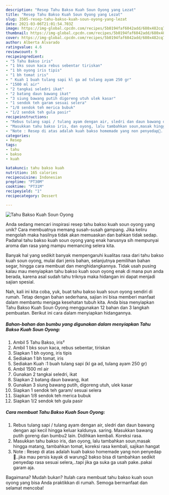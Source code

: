 ```yaml
---
description: "Resep Tahu Bakso Kuah Soun Oyong yang Lezat"
title: "Resep Tahu Bakso Kuah Soun Oyong yang Lezat"
slug: 3505-resep-tahu-bakso-kuah-soun-oyong-yang-lezat
date: 2021-03-06T21:01:54.703Z
image: https://img-global.cpcdn.com/recipes/5b0194faf6042add/680x482cq70/tahu-bakso-kuah-soun-oyong-foto-resep-utama.jpg
thumbnail: https://img-global.cpcdn.com/recipes/5b0194faf6042add/680x482cq70/tahu-bakso-kuah-soun-oyong-foto-resep-utama.jpg
cover: https://img-global.cpcdn.com/recipes/5b0194faf6042add/680x482cq70/tahu-bakso-kuah-soun-oyong-foto-resep-utama.jpg
author: Alberta Alvarado
ratingvalue: 4.6
reviewcount: 9
recipeingredient:
- "5 Tahu Bakso iris"
- "1 bks soun kaca rebus sebentar tiriskan"
- "1 bh oyong iris tipis"
- "1 bh tomat iris"
- " Kuah 1 buah tulang sapi kl ga ad tulang ayam 250 gr"
- "1500 ml air"
- "2 tangkai seledri ikat"
- "2 batang daun bawang ikat"
- "3 siung bawang putih digoreng utuh ulek kasar"
- "1 sendok teh garam sesuai selera"
- "1/8 sendok teh merica bubuk"
- "1/2 sendok teh gula pasir"
recipeinstructions:
- "Rebus tulang sapi / tulang ayam dengan air, sledri dan daun bawang dengan api kecil hingga keluar kaldunya. saring. Masukkan bawang putih goreng dan bumbu2 lain. Didihkan kembali. Koreksi rasa."
- "Masukkan tahu bakso iris, dan oyong, lalu tambahkan soun,masak hingga matang, tambahkan tomat, koreksi rasa kembali, sajikan hangat"
- "Note : Resep di atas adalah kuah bakso homemade yang non penyedap🤗..jika mau persis kayak di warung2 bakso bisa di tambahkan sedikit penyedap rasa sesuai selera,..tapi jika ga suka ga usah pake..pakai garam aja."
categories:
- Resep
tags:
- tahu
- bakso
- kuah

katakunci: tahu bakso kuah 
nutrition: 165 calories
recipecuisine: Indonesian
preptime: "PT30M"
cooktime: "PT31M"
recipeyield: "1"
recipecategory: Dessert

---
```



![Tahu Bakso Kuah Soun Oyong](https://img-global.cpcdn.com/recipes/5b0194faf6042add/680x482cq70/tahu-bakso-kuah-soun-oyong-foto-resep-utama.jpg)

Anda sedang mencari inspirasi resep tahu bakso kuah soun oyong yang unik? Cara membuatnya memang susah-susah gampang. Jika keliru mengolah maka hasilnya tidak akan memuaskan dan bahkan tidak sedap. Padahal tahu bakso kuah soun oyong yang enak harusnya sih mempunyai aroma dan rasa yang mampu memancing selera kita.

Banyak hal yang sedikit banyak mempengaruhi kualitas rasa dari tahu bakso kuah soun oyong, mulai dari jenis bahan, selanjutnya pemilihan bahan segar, hingga cara membuat dan menghidangkannya. Tidak usah pusing kalau mau menyiapkan tahu bakso kuah soun oyong enak di mana pun anda berada, karena asal sudah tahu triknya maka hidangan ini dapat menjadi sajian spesial.




Nah, kali ini kita coba, yuk, buat tahu bakso kuah soun oyong sendiri di rumah. Tetap dengan bahan sederhana, sajian ini bisa memberi manfaat dalam membantu menjaga kesehatan tubuh kita. Anda bisa menyiapkan Tahu Bakso Kuah Soun Oyong menggunakan 12 bahan dan 3 langkah pembuatan. Berikut ini cara dalam menyiapkan hidangannya.

<!--inarticleads1-->

##### Bahan-bahan dan bumbu yang digunakan dalam menyiapkan Tahu Bakso Kuah Soun Oyong:

1. Ambil 5 Tahu Bakso, iris²
1. Ambil 1 bks soun kaca, rebus sebentar, tiriskan
1. Siapkan 1 bh oyong, iris tipis
1. Sediakan 1 bh tomat, iris
1. Sediakan  Kuah :1 buah tulang sapi (kl ga ad, tulang ayam 250 gr)
1. Ambil 1500 ml air
1. Gunakan 2 tangkai seledri, ikat
1. Siapkan 2 batang daun bawang, ikat
1. Gunakan 3 siung bawang putih, digoreng utuh, ulek kasar
1. Siapkan 1 sendok teh garam/ sesuai selera
1. Siapkan 1/8 sendok teh merica bubuk
1. Siapkan 1/2 sendok teh gula pasir




<!--inarticleads2-->

##### Cara membuat Tahu Bakso Kuah Soun Oyong:

1. Rebus tulang sapi / tulang ayam dengan air, sledri dan daun bawang dengan api kecil hingga keluar kaldunya. saring. Masukkan bawang putih goreng dan bumbu2 lain. Didihkan kembali. Koreksi rasa.
1. Masukkan tahu bakso iris, dan oyong, lalu tambahkan soun,masak hingga matang, tambahkan tomat, koreksi rasa kembali, sajikan hangat
1. Note : Resep di atas adalah kuah bakso homemade yang non penyedap🤗..jika mau persis kayak di warung2 bakso bisa di tambahkan sedikit penyedap rasa sesuai selera,..tapi jika ga suka ga usah pake..pakai garam aja.




Bagaimana? Mudah bukan? Itulah cara membuat tahu bakso kuah soun oyong yang bisa Anda praktikkan di rumah. Semoga bermanfaat dan selamat mencoba!
